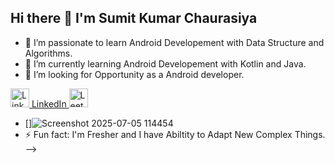 ## Hi there 👋 I'm Sumit Kumar Chaurasiya

- 🔭 I’m passionate to learn Android Developement with Data Structure and Algorithms.
- 🌱 I’m currently learning Android Developement with Kotlin and Java.
- 🚀 I’m looking for Opportunity as a Android developer.
<a href="https://www.linkedin.com/in/sumit-kumar-chaurasiya-8525ba2b0/">
  <img src="https://github.com/user-attachments/assets/593e8426-0ff3-4ef9-b4ae-084700a242a2" alt="LinkedIn" width="30" />
  LinkedIn
</a>

<a href="https://leetcode.com/u/skasumit2004/">
  <img src="https://github.com/user-attachments/assets/710f5e4a-4703-40db-ae9c-0da5dc0d1849" alt="LeetCode" width="30"/>
</a>

- []![Screenshot 2025-07-05 114454](https://github.com/user-attachments/assets/d0cbbe10-c066-4ce7-b3e2-48e3ffae440c)
- ⚡ Fun fact: I'm Fresher and I have Abiltity to Adapt New Complex Things.
-->

